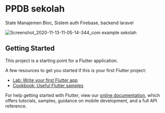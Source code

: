 #  PPDB sekolah
State Manajemen Bloc,
Sistem auth Firebase,
backend laravel

![Screenshot_2020-11-13-11-05-14-344_com example sekolah](https://user-images.githubusercontent.com/36073952/99027769-ecd15b00-2565-11eb-95dd-900df6954eb0.jpg)

## Getting Started

This project is a starting point for a Flutter application.

A few resources to get you started if this is your first Flutter project:

- [Lab: Write your first Flutter app](https://flutter.dev/docs/get-started/codelab)
- [Cookbook: Useful Flutter samples](https://flutter.dev/docs/cookbook)

For help getting started with Flutter, view our
[online documentation](https://flutter.dev/docs), which offers tutorials,
samples, guidance on mobile development, and a full API reference.
